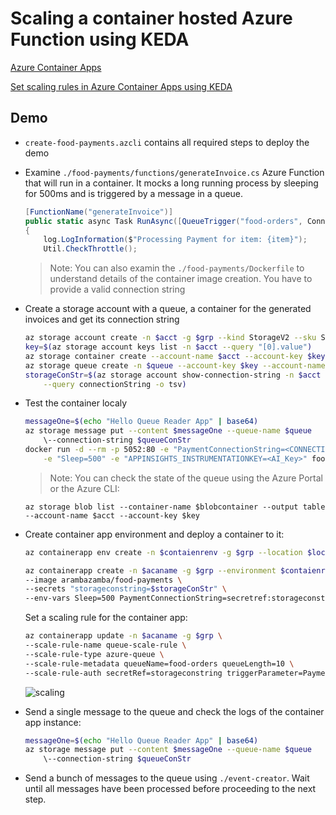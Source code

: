 # Scaling a container hosted Azure Function using KEDA

[Azure Container Apps](https://learn.microsoft.com/en-us/azure/container-apps/overview)

[Set scaling rules in Azure Container Apps using KEDA](https://learn.microsoft.com/en-us/azure/container-apps/scale-app#event-driven)

## Demo

- `create-food-payments.azcli` contains all required steps to deploy the demo

- Examine `./food-payments/functions/generateInvoice.cs` Azure Function that will run in a container. It mocks a long running process by sleeping for 500ms and is triggered by a message in a queue.

    ```c#
    [FunctionName("generateInvoice")]
    public static async Task RunAsync([QueueTrigger("food-orders", Connection = "PaymentConnectionString")] string item, Binder binder, ILogger log)
    {
        log.LogInformation($"Processing Payment for item: {item}");            
        Util.CheckThrottle();
    ```
    >Note: You can also examin the `./food-payments/Dockerfile` to understand details of the container image creation. You have to provide a valid connection string

- Create a storage account with a queue, a container for the generated invoices and get its connection string

    ```bash
    az storage account create -n $acct -g $grp --kind StorageV2 --sku Standard_LRS
    key=$(az storage account keys list -n $acct --query "[0].value")
    az storage container create --account-name $acct --account-key $key --name $blobcontainer
    az storage queue create -n $queue --account-key $key --account-name $acct
    storageConStr=$(az storage account show-connection-string -n $acct -g $grp \
        --query connectionString -o tsv)
    ```

- Test the container localy    

    ```bash
    messageOne=$(echo "Hello Queue Reader App" | base64)
    az storage message put --content $messageOne --queue-name $queue 
        \--connection-string $queueConStr
    docker run -d --rm -p 5052:80 -e "PaymentConnectionString=<CONNECTION_STRING>" \
        -e "Sleep=500" -e "APPINSIGHTS_INSTRUMENTATIONKEY=<AI_Key>" food-payments
    ```

    >Note: You can check the state of the queue using the Azure Portal or the Azure CLI:

    ```
    az storage blob list --container-name $blobcontainer --output table --account-name $acct --account-key $key
    ```

- Create container app environment and deploy a container to it:

    ```bash
    az containerapp env create -n $contaienrenv -g $grp --location $loc

    az containerapp create -n $acaname -g $grp --environment $contaienrenv \
    --image arambazamba/food-payments \
    --secrets "storageconstring=$storageConStr" \
    --env-vars Sleep=500 PaymentConnectionString=secretref:storageconstring
    ```

    Set a scaling rule for the container app:

    ```bash
    az containerapp update -n $acaname -g $grp \
    --scale-rule-name queue-scale-rule \
    --scale-rule-type azure-queue \
    --scale-rule-metadata queueName=food-orders queueLength=10 \
    --scale-rule-auth secretRef=storageconstring triggerParameter=PaymentConnectionString
    ```

    ![scaling](_images/scaling.png)

- Send a single message to the queue and check the logs of the container app instance:

    ```bash
    messageOne=$(echo "Hello Queue Reader App" | base64)
    az storage message put --content $messageOne --queue-name $queue 
        \--connection-string $queueConStr
    ```

- Send a bunch of messages to the queue using `./event-creator`. Wait until all messages have been processed before proceeding to the next step.